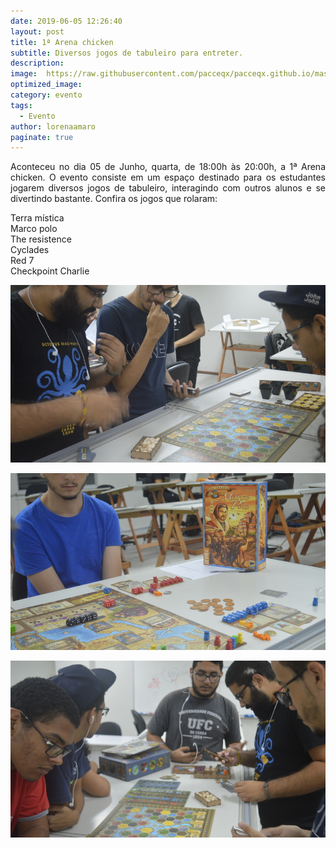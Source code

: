 ```yaml
---
date: 2019-06-05 12:26:40
layout: post
title: 1ª Arena chicken
subtitle: Diversos jogos de tabuleiro para entreter.
description: 
image:  https://raw.githubusercontent.com/pacceqx/pacceqx.github.io/master/assets/pic/2019-06-05/capa.png
optimized_image:
category: evento
tags:
  - Evento
author: lorenaamaro
paginate: true
---
```




<p style = "text-align: justify">
Aconteceu no dia 05 de Junho, quarta, de 18:00h às 20:00h, a 1ª Arena chicken. O evento consiste em um espaço destinado para os estudantes jogarem diversos jogos de tabuleiro, interagindo com outros alunos e se divertindo bastante. Confira os jogos que rolaram: <br>

Terra mística <br>
Marco polo <br>
The resistence <br>
Cyclades <br>
Red 7 <br>
Checkpoint Charlie <br>
</p>

![](https://raw.githubusercontent.com/pacceqx/pacceqx.github.io/master/assets/pic/2019-06-05/img1.JPG)

![](https://raw.githubusercontent.com/pacceqx/pacceqx.github.io/master/assets/pic/2019-06-05/img2.JPG)

![](https://raw.githubusercontent.com/pacceqx/pacceqx.github.io/master/assets/pic/2019-06-05/img3.JPG)

